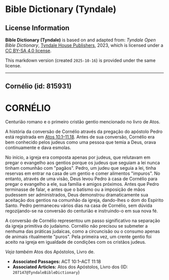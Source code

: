 # Bible Dictionary (Tyndale)

## License Information

**Bible Dictionary (Tyndale)** is based on and adapted from: _Tyndale Open Bible Dictionary_, [Tyndale House Publishers](https://tyndaleopenresources.com/), 2023, which is licensed under a [CC BY-SA 4.0 license](https://creativecommons.org/licenses/by-sa/4.0/legalcode.en).

This markdown version (created `2025-10-16`) is provided under the same license.



--------------------------------

## Cornélio (id: 815931)

CORNÉLIO
========

Centurião romano e o primeiro cristão gentio mencionado no livro de Atos.

A história da conversão de Cornélio através da pregação do apóstolo Pedro está registrada em [Atos 10\.1–11\.18](https://ref.ly/Acts10:1-Acts11:18). Antes de sua conversão, Cornélio era bem conhecido pelos judeus como uma pessoa que temia a Deus, orava continuamente e dava esmolas.

No início, a igreja era composta apenas por judeus, que relutavam em pregar o evangelho aos gentios porque os judeus que seguiam a lei nunca tinham comunhão com "pagãos". Pedro, um judeu que seguia a lei, tinha reservas em entrar na casa de um gentio e comer alimentos "impuros". No entanto, através de uma visão, Deus levou Pedro à casa de Cornélio para pregar o evangelho a ele, sua família e amigos próximos. Antes que Pedro terminasse de falar, e antes que o batismo ou a imposição de mãos pudessem ser administrados, Deus demonstrou dramaticamente sua aceitação dos gentios na comunhão da igreja, dando\-lhes o dom do Espírito Santo. Pedro permaneceu vários dias na casa de Cornélio, sem dúvida regozijando\-se na conversão do centurião e instruindo\-o em sua nova fé.

A conversão de Cornélio representou um passo significativo na separação da igreja primitiva do judaísmo. Cornélio não precisou se submeter a nenhuma das práticas judaicas, como a circuncisão ou o consumo apenas de animais ritualmente "puros". Pela primeira vez, um crente gentio foi aceito na igreja em igualdade de condições com os cristãos judeus.

*Veja também* Atos dos Apóstolos, Livro de.

* **Associated Passages:** ACT 10:1–ACT 11:18
* **Associated Articles:** Atos dos Apóstolos, Livro dos (ID: `207147@TyndaleBibleDictionary`)

